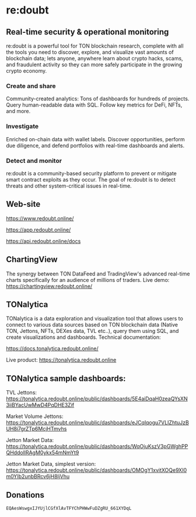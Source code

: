 # re:doubt
## Real-time security & operational monitoring

re:doubt is a powerful tool for TON blockchain research, complete with all the tools you need to discover, explore, and visualize vast amounts of blockchain data; lets anyone, anywhere learn about crypto hacks, scams, and fraudulent activity so they can more safely participate in the growing crypto economy.

### Create and share
Community-created analytics: Tons of dashboards for hundreds of projects. Query human-readable data with SQL. Follow key metrics for DeFi, NFTs, and more.

### Investigate
Enriched on-chain data with wallet labels. Discover opportunities, perform due diligence, and defend portfolios with real-time dashboards and alerts.

### Detect and monitor
re:doubt is a community-based security platform to prevent or mitigate smart contract exploits as they occur. The goal of re:doubt is to detect threats and other system-critical issues in real-time.

## Web-site

https://www.redoubt.online/

https://app.redoubt.online/

https://api.redoubt.online/docs

## ChartingView
The synergy between TON DataFeed and TradingView's advanced real-time charts specifically for an audience of millions of traders.
Live demo: https://chartingview.redoubt.online/ 

## TONalytica

TONalytica is a data exploration and visualization tool that allows users to connect to various data sources based on TON blockchain data (Native TON, Jettons, NFTs, DEXes data, TVL etc..), query them using SQL, and create visualizations and dashboards. Technical documentation:

https://docs.tonalytica.redoubt.online/

Live product:
https://tonalytica.redoubt.online

## TONalytica sample dashboards:


TVL Jettons: 
https://tonalytica.redoubt.online/public/dashboards/5E4aiDqaH0zeaQYsXN3iiBYacUwMwD4PqDHE3Zif

Market Volume Jettons:
https://tonalytica.redoubt.online/public/dashboards/eJCqlqogu7VLIZhtuJzBUH8i7grZTp6McjHTmvhs

Jetton <specific> Market Data:
https://tonalytica.redoubt.online/public/dashboards/WqOjuKszV3pGWghPPQHddollRAgM0ykx54mNmYt9

Jetton <specific> Market Data, simplest version:
https://tonalytica.redoubt.online/public/dashboards/OMOgY1xvitXOQe9XI0m0YIb2unbBRcv6jH8ljVhu


## Donations
```EQAesWswgxIJYUjlCGfXlAvTFYChPHWwFuDZgRU_661XYDqL```
